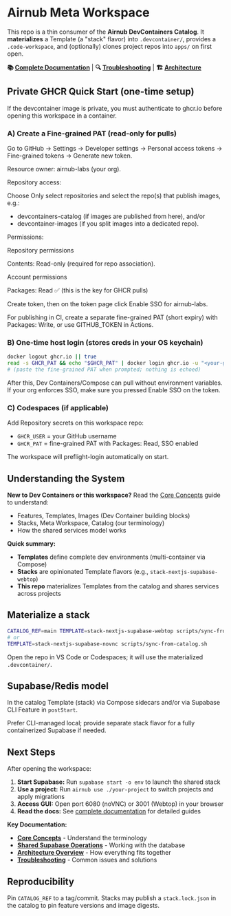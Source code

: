 # Airnub Meta Workspace

This repo is a thin consumer of the **Airnub DevContainers Catalog**. It **materializes** a Template (a "stack" flavor) into `.devcontainer/`, provides a `.code-workspace`, and (optionally) clones project repos into `apps/` on first open.

**📚 [Complete Documentation](docs/index.md)** | **🔍 [Troubleshooting](docs/reference/troubleshooting.md)** | **🏗️ [Architecture](docs/docker-containers.md)**

## Private GHCR Quick Start (one-time setup)

If the devcontainer image is private, you must authenticate to ghcr.io before opening this workspace in a container.

### A) Create a Fine-grained PAT (read-only for pulls)

Go to GitHub → Settings → Developer settings → Personal access tokens → Fine-grained tokens → Generate new token.

Resource owner: airnub-labs (your org).

Repository access:

Choose Only select repositories and select the repo(s) that publish images, e.g.:

- devcontainers-catalog (if images are published from here), and/or
- devcontainer-images (if you split images into a dedicated repo).

Permissions:

Repository permissions

Contents: Read-only (required for repo association).

Account permissions

Packages: Read ✅ (this is the key for GHCR pulls)

Create token, then on the token page click Enable SSO for airnub-labs.

For publishing in CI, create a separate fine-grained PAT (short expiry) with Packages: Write, or use GITHUB_TOKEN in Actions.

### B) One-time host login (stores creds in your OS keychain)

```bash
docker logout ghcr.io || true
read -s GHCR_PAT && echo "$GHCR_PAT" | docker login ghcr.io -u "<your-github-username>" --password-stdin
# (paste the fine-grained PAT when prompted; nothing is echoed)
```

After this, Dev Containers/Compose can pull without environment variables.
If your org enforces SSO, make sure you pressed Enable SSO on the token.

### C) Codespaces (if applicable)

Add Repository secrets on this workspace repo:

- `GHCR_USER` = your GitHub username
- `GHCR_PAT` = fine-grained PAT with Packages: Read, SSO enabled

The workspace will preflight-login automatically on start.

## Understanding the System

**New to Dev Containers or this workspace?** Read the [Core Concepts](docs/getting-started/concepts.md) guide to understand:
- Features, Templates, Images (Dev Container building blocks)
- Stacks, Meta Workspace, Catalog (our terminology)
- How the shared services model works

**Quick summary:**
- **Templates** define complete dev environments (multi-container via Compose)
- **Stacks** are opinionated Template flavors (e.g., `stack-nextjs-supabase-webtop`)
- **This repo** materializes Templates from the catalog and shares services across projects

## Materialize a stack

```bash
CATALOG_REF=main TEMPLATE=stack-nextjs-supabase-webtop scripts/sync-from-catalog.sh
# or
TEMPLATE=stack-nextjs-supabase-novnc scripts/sync-from-catalog.sh
```

Open the repo in VS Code or Codespaces; it will use the materialized `.devcontainer/`.

## Supabase/Redis model

In the catalog Template (stack) via Compose sidecars and/or via Supabase CLI Feature in `postStart`.

Prefer CLI-managed local; provide separate stack flavor for a fully containerized Supabase if needed.

## Next Steps

After opening the workspace:
1. **Start Supabase:** Run `supabase start -o env` to launch the shared stack
2. **Use a project:** Run `airnub use ./your-project` to switch projects and apply migrations
3. **Access GUI:** Open port 6080 (noVNC) or 3001 (Webtop) in your browser
4. **Read the docs:** See [complete documentation](docs/index.md) for detailed guides

**Key Documentation:**
- **[Core Concepts](docs/getting-started/concepts.md)** - Understand the terminology
- **[Shared Supabase Operations](docs/shared-supabase.md)** - Working with the database
- **[Architecture Overview](docs/architecture/overview.md)** - How everything fits together
- **[Troubleshooting](docs/reference/troubleshooting.md)** - Common issues and solutions

## Reproducibility

Pin `CATALOG_REF` to a tag/commit. Stacks may publish a `stack.lock.json` in the catalog to pin feature versions and image digests.

